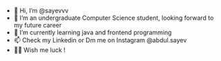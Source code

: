
- 👋 Hi, I’m @sayevvv
- 👀 I’m an undergraduate Computer Science student, looking forward to my future career
- 🌱 I’m currently learning java and frontend programming
- 📫 Check my Linkedin or Dm me on Instagram @abdul.sayev
- 😶‍🌫️ Wish me luck !

<!---
sayevvv/sayevvv is a ✨ special ✨ repository because its `README.md` (this file) appears on your GitHub profile.
You can click the Preview link to take a look at your changes.
--->
